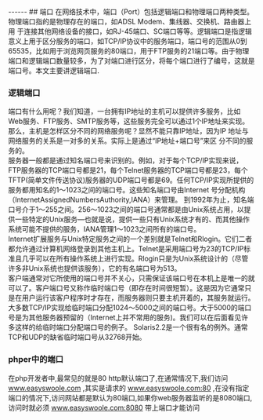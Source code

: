 <head>
     <title>EasySwoole 入门教程|swoole 入门教程|网络协议|端口</title>
     <meta name="keywords" content="EasySwoole 入门教程|swoole 入门教程|网络协议|端口"/>
     <meta name="description" content="EasySwoole 入门教程|swoole 入门教程|网络协议|端口"/>
</head>
---<head>---
## 端口
在网络技术中，端口（Port）包括逻辑端口和物理端口两种类型。物理端口指的是物理存在的端口，如ADSL Modem、集线器、交换机、路由器上用 于连接其他网络设备的接口，如RJ-45端口、SC端口等等。逻辑端口是指逻辑意义上用于区分服务的端口，如TCP/IP协议中的服务端口，端口号的范围从0到65535，比如用于浏览网页服务的80端口，用于FTP服务的21端口等。由于物理端口和逻辑端口数量较多，为了对端口进行区分，将每个端口进行了编号，这就是端口号。本文主要讲逻辑端口.

### 逻辑端口

端口有什么用呢？我们知道，一台拥有IP地址的主机可以提供许多服务，比如Web服务、FTP服务、SMTP服务等，这些服务完全可以通过1个IP地址来实现。那么，主机是怎样区分不同的网络服务呢？显然不能只靠IP地址，因为IP 地址与网络服务的关系是一对多的关系。实际上是通过“IP地址+端口号”来区 分不同的服务的。  
服务器一般都是通过知名端口号来识别的。例如，对于每个TCP/IP实现来说，FTP服务器的TCP端口号都是21，每个Telnet服务器的TCP端口号都是23，每个TFTP(简单文件传送协议)服务器的UDP端口号都是69。任何TCP/IP实现所提供的服务都用知名的1～1023之间的端口号。这些知名端口号由Internet  号分配机构（InternetAssignedNumbersAuthority,IANA）来管理。
到1992年为止，知名端口号介于1～255之间。256～1023之间的端口号通常都是由Unix系统占用，以提供一些特定的Unix服务—也就是说，提供一些只有Unix系统才有的、而其他操作系统可能不提供的服务，IANA管理1～1023之间所有的端口号。  
Internet扩展服务与Unix特定服务之间的一个差别就是Telnet和Rlogin。它们二者都允许通过计算机网络登录到其他主机上。Telnet是采用端口号为23的TCP/IP标准且几乎可以在所有操作系统上进行实现。Rlogin只是为Unix系统设计的（尽管许多非Unix系统也提供该服务），它的有名端口号为513。  
客户端通常对它所使用的端口号并不关心，只需保证该端口号在本机上是唯一的就可以了。客户端口号又称作临时端口号（即存在时间很短暂）。这是因为它通常只是在用户运行该客户程序时才存在，而服务器则只要主机开着的，其服务就运行。  
大多数TCP/IP实现给临时端口分配1024～5000之间的端口号。大于5000的端口号是为其他服务器预留的（Internet上并不常用的服务)。我们可以在后面看见许多这样的给临时端口分配端口号的例子。
Solaris2.2是一个很有名的例外。通常TCP和UDP的缺省临时端口号从32768开始。  


### phper中的端口
在php开发者中,最常见的就是80 http默认端口了,在通常情况下,我们访问  www.easyswoole.com  ,其实是请求的  www.easyswoole.com:80  ,在没有指定端口的情况下,访问网站都是默认为80端口,如果你web服务器监听的是8080端口,访问时就必须  www.easyswoole.com:8080  带上端口才能访问  
